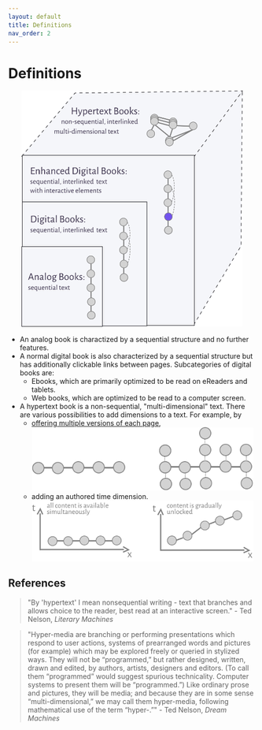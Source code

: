 ```yaml
---
layout: default
title: Definitions
nav_order: 2
---
```


#  Definitions

<p  style="font-size:12px;text-align:center;">
  <img alt="img-name" src="/assets/images/hyperbook6.svg" width="450">
</p>

* An analog book is charactized by a sequential structure and no further features.
* A normal digital book is also characterized by a sequential structure but has additionally clickable links between pages. Subcategories of digital books are:
  * Ebooks, which are primarily optimized to be read on eReaders and tablets.
  * Web books, which are optimized to be read to a computer screen.
* A hypertext book is a non-sequential, "multi-dimensional" text. There are various possibilities to add dimensions to a text. For example, by
  * [offering multiple versions of each page](/docs/features/perspectives/), <img alt="img-name" src="/assets/images/multipleversions.svg" width="450">
  * adding an authored time dimension. <img alt="img-name" src="/assets/images/timedimension.svg" width="450">





## References

>"By 'hypertext' I mean nonsequential writing - text that branches and allows choice to the reader, best read at an interactive screen." - Ted Nelson, *Literary Machines*

>"Hyper-media are branching or performing presentations which respond to user actions, systems of prearranged words and pictures (for example) which may be explored freely or queried in stylized ways. They will not be “programmed,” but rather designed, written, drawn and edited, by authors, artists, designers and editors. (To call them “programmed” would suggest spurious technicality. Computer systems to present them will be “programmed.”) Like ordinary prose and pictures, they will be media; and because they are in some sense “multi-dimensional,” we may call them hyper-media, following mathematical use of the term “hyper-.”" - Ted Nelson, *Dream Machines*

